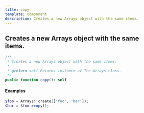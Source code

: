```yaml
---
title: copy
template: component
description: Creates a new Arrays object with the same items.
---
```


<h2 class="font-normal text-lg">
Creates a new Arrays object with the same items.
</h2>

```php
/**
 * Creates a new Arrays object with the same items.
 *
 * @return self Returns instance of The Arrays class.
 */
public function copy(): self
```

#### Examples

```php
$foo = Arrays::create(['foo', 'bar']);
$bar = $foo->copy();
```
